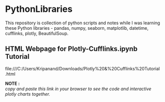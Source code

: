 # PythonLibraries
This repository is collection of python scripts and notes while I was learning these Python libraries - pandas, numpy, seaborn, matplotlib, datetime, cufflinks, plotly, BeautifulSoup.

## HTML Webpage for Plotly-Cufflinks.ipynb Tutorial

file:///C:/Users/Kripanand/Downloads/Plotly%20&%20Cufflinks%20Tutorial.html

**NOTE :** <br />
*copy and paste this link in your browser to see the code and interactive plotly charts together.*
